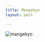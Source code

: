 ```yaml
---
title: Mangekyo
layout: post

---
```


![mangekyo](http://chris.pelatari.com/assets/2024-02-04-460062.png)

